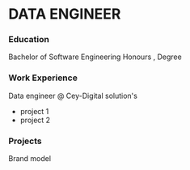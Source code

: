 # DATA ENGINEER

### Education
Bachelor of Software Engineering Honours , Degree

### Work Experience
Data engineer @ Cey-Digital solution's
- project 1
- project 2

### Projects
Brand model
